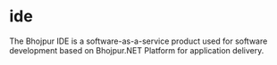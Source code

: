 # ide
The Bhojpur IDE is a software-as-a-service product used for software development based on Bhojpur.NET Platform for application delivery.
